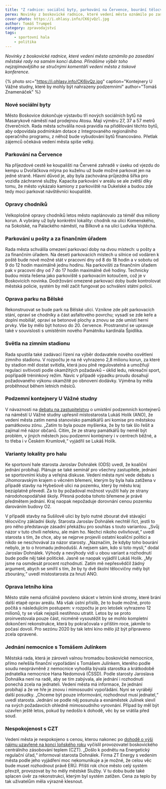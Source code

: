 ```yaml
---
title: "Z radnice: sociální byty, parkování na Července, bourání tělocvičen"
perex: Novinky z boskovické radnice, které vedení města oznámilo po zasedání městské rady na samém konci dubna.
cover-photo: https://i.ohlasy.info/CK6jvQzl.jpg
author: Tomáš Trumpeš
category: zpravodajství
tags:
    - sportovní hala
    - politika
---
```


*Novinky z boskovické radnice, které vedení města oznámilo po zasedání městské rady na samém konci dubna. Přinášíme výběr toho nejzajímavějšího se stručnými komentáři vedení města z tiskové konference.*

{% photo src="https://i.ohlasy.info/CK6jvQz.jpg" caption="Kontejnery U Vážné studny, které by mohly být nahrazeny podzemními" author="Tomáš Znamenáček" %}

### Nové sociální byty

Město Boskovice dokončuje výstavbu tří nových sociálních bytů na Masarykově náměstí nad prodejnou Atosu. Mají výměru 27, 37 a 57 metrů čtverečních. Rada města schválila nová pravidla na přidělování těchto bytů, aby odpovídala podmínkám dotace z Integrovaného regionálního operačního programu, z něhož bude vybudování bytů financováno. Přetlak zájemců očekává vedení města spíše velký.

### Parkování na Července

Na příjezdové cestě ke koupališti na Červené zahradě v úseku od vjezdu do kempu u Dvořáčkova mlýna po kuželnu už bude možné parkovat jen na jedné straně. Hlavní důvod je, aby byla zachována průjezdná šířka pro vozidla záchranné služby. Kapacita parkování v areálu se ale zvětší díky tomu, že město vykázalo kamiony z parkoviště na Dukelské a budou zde tedy moci parkovat návštěvníci koupaliště.

### Opravy chodníků

Velkoplošné opravy chodníků letos město naplánovalo za téměř dva miliony korun. A vybrány už byly konkrétní lokality: chodník na ulici Komenského, na Sokolské, na Palackého náměstí, na Bílkově a na ulici Ludvíka Vojtěcha.

### Parkování u pošty a za finančním úřadem

Rada města schválila omezení parkovací doby na dvou místech: u pošty a za finančním úřadem. Na deseti parkovacích místech u silnice od vodáren k poště bude nově možné stát v pracovní dny od 8 do 18 hodin a v sobotu od 9 do 12 hodin maximálně jednu hodinu. Na parkovišti za finančním úřadem pak v pracovní dny od 7 do 17 hodin maximálně dvě hodiny. Technicky budou místa řešena jako parkoviště s parkovacím kotoučem, což je v Boskovicích novinka. Dodržování omezené parkovací doby bude kontrolovat městská policie, systém by měl začít fungovat po schválení státní policií.

### Oprava parku na Bělské

Rekonstruovat se bude park na Bělské ulici. Vznikne zde pět parkovacích stání, opraví se chodníky a část asfaltového povrchu; vysadí se zde keře a doplní mobiliář, opraví se betonové plochy a znovu se zde umístí herní prvky. Vše by mělo být hotovo do 20. července. Prostranství se upravuje také v souvislosti s umístěním nového Památníku kardinála Špidlíka.

### Světla na zimním stadionu

Rada spustila také zadávací řízení na výběr dodavatele nového osvětlení zimního stadionu. V rozpočtu je na ně vyhrazeno 2,8 milionu korun, za které by stadion měl dostat svítidla, která jsou plně regulovatelná a umožňují regulaci svítivosti podle okamžitých požadavků – úklid ledu, rekreační sport, popřípadě tréninkový režim. Navíc v případě výpadku proudu dosahují požadovaného výkonu okamžitě po obnovení dodávky. Výměna by měla proběhnout během letních měsíců.

### Podzemní kontejnery U Vážné studny

V návaznosti na [debatu na zastupitelstvu](https://ohlasy.info/clanky/2019/04/zastupitelstvo.html) o umístění podzemních kontejnerů na náměstí U Vážné studny upřesnil místostarosta Lukáš Holík (ANO), že vedení města zatím nemá stanovisko památkářů ani komise pro městskou památkovou zónu. „Zatím to byla pouze myšlenka, že by to tak šlo řešit a zajímal mě názor občanů. Cítím, že ze strany památkářů by neměl být problém, v jiných městech jsou podzemní kontejnery i v centrech běžné, a to třeba i v Českém Krumlově,“ vyjádřil se Lukáš Holík.

### Varianty lokality pro halu

Ke sportovní hale starosta Jaroslav Dohnálek (ODS) uvedl, že koaliční jednání probíhají. Plánuje se také seminář pro všechny zastupitele, jednání se sportovními kluby a veřejná diskuse. Vedení města nyní vede debatu s Jihomoravským krajem o věcném břemeni, kterým by byla hala zatížena v případě stavby na Hybešově ulici na pozemku, který by městu kraj bezúplatně převedl. Za to by požadoval možnost využití haly ze strany národohospodářské školy. Přesná podoba tohoto břemene je právě předmětem jednání. Kraj naopak nepožaduje dorovnání cenou pozemku darováním budovy O2.

V případě stavby na Sušilově ulici by bylo nutné zbourat dvě stávající tělocvičny základní školy. Starosta Jaroslav Dohnálek nechtěl říct, jestli to pro něho představuje zásadní překážku pro souhlas s touto variantou. „Svůj názor v tuto chvíli neřeknu, ale mám ho. Nechci nikoho ovlivňovat,“ uvedl starosta s tím, že chce, aby se nejprve projevili ostatní koaliční politici a nikdo se neschovával za názor starosty. „Naznačím, že kdyby toho bourání nebylo, je to o hromadu jednodušší. A nejsem sám, kdo si toto myslí,“ dodal Jaroslav Dohnálek. Výhody a nevýhody vidí u obou variant a rozhodnutí bude podle něj také politické. Jasně se naopak vyjádřil Lukáš Holík. „My jsme na osmdesát procent rozhodnutí. Zatím mě nepřesvědčil žádný argument, abych se smířil s tím, že by ty dvě školní tělocvičny měly být zbourány,“ uvedl místostarosta za hnutí ANO.

### Oprava letního kina

Město stále nemá oficiálně povoleno skácet v letním kině stromy, které brání další etapě oprav areálu. Má však ústní příslib, že to bude možné, proto počítá s následujícím postupem: v rozpočtu je pro letošek vyhrazeno 12 milionů, ty se však nejspíš nestihnou utratit. Letos by se proto proinvestovala pouze část, nicméně vysoutěžit by se mohlo kompletní dokončení rekonstrukce, která by pokračovala v příštím roce, jakmile to počasí dovolí. Pro sezónu 2020 by tak letní kino mělo již být připraveno zcela opravené.

### Jednání nemocnice s Tomášem Julínkem

Městská rada, která je zároveň valnou hromadou boskovické nemocnice, přímo neřešila finanční vypořádání s Tomášem Julínkem, kterého podle soudu neoprávněně z nemocnice vyhodila bývalá starostka a krátkodobě jednatelka nemocnice Hana Nedomová (ČSSD). Podle starosty Jaroslava Dohnálka není na radě, aby se tím zabývala, ale jednání i rozhodnutí ponechá zcela na jednateli. Vedení města má informace, že jednání probíhají a že ve hře je znovu i mimosoudní vypořádání. Nyní se vyrábějí další posudky. „Chceme být pouze informování, rozhodnout musí jednatel,“ uvedl starosta. Jednání se podle něj posunula a exnáměstek Julínek slevil na svých požadavcích ohledně mimosoudního vyrovnání. Případ by měl být uzavřen ještě letos, pokud by nedošlo k dohodě, věc by se vrátila před soud.

### Nespokojenost s CZT

Vedení města je nespokojeno s cenou, kterou nakonec po [dohodě o výši nájmu uzavřené na konci loňského roku](https://ohlasy.info/clanky/2018/12/cena-tepla.html) vyčíslil provozovatel boskovického centrálního zásobování teplem (CZT). „Došlo k podnětu na Energetický regulační úřad,“ informoval starosta Dohnálek. Firma ZT Energy s vedením města podle jeho vyjádření moc nekomunikuje a je možné, že celou věc bude muset rozhodnout právě ERÚ. Příští rok chce město celý systém převzít, provozovat by ho měly městské Služby. V tu dobu bude také splacen úvěr za rekonstrukci, kterým byl systém zatížen. Cena za teplo by tak uživatelům měla výrazně klesnout.